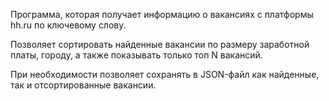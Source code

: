 Программа, которая получает информацию о вакансиях с платформы hh.ru по ключевому слову.

Позволяет сортировать найденные вакансии по размеру заработной платы, городу, а также показывать только топ N вакансий.

При необходимости позволяет сохранять в JSON-файл как найденные, так и отсортированные вакансии.
